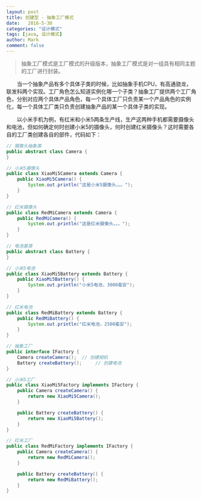```yaml
---
layout: post
title: 创建型 - 抽象工厂模式
date:   2016-5-30
categories: "设计模式"
tags: [java, 设计模式]
author: Mark
comment: false
---
```


> 抽象工厂模式是工厂模式的升级版本，抽象工厂模式是对一组具有相同主题的工厂进行封装。

　　当一个抽象产品有多个具体子类的时候，比如抽象手机CPU，有高通骁龙，联发科两个实现。工厂角色怎么知道实例化哪一个子类？抽象工厂提供两个工厂角色，分别对应两个具体产品角色，每一个具体工厂只负责某一个产品角色的实例化，每一个具体工厂类只负责创建抽象产品的某一个具体子类的实现。

　　以小米手机为例，有红米和小米5两条生产线，生产这两种手机都需要摄像头和电池，但如何确定何时创建小米5的摄像头，何时创建红米摄像头？这时需要各自的工厂类创建各自的部件，代码如下：

``` java
// 摄像头抽象类
public abstract class Camera {
}

// 小米5摄像头
public class XiaoMi5Camera extends Camera {
    public XiaoMi5Camera() {
        System.out.println("这是小米5摄像头。。。");
    }
}

// 红米摄像头
public class RedMiCamera extends Camera {
    public RedMiCamera() {
        System.out.println("这是红米摄像头。。。");
    }
}
```
``` java
// 电池基类
public abstract class Battery {
}

// 小米5电池
public class XiaoMi5Battery extends Battery {
    public XiaoMi5Battery() {
        System.out.println("小米5电池，3000毫安");
    }
}

// 红米电池
public class RedMiBattery extends Battery {
    public RedMiBattery() {
        System.out.println("红米电池，2500毫安");
    }
}
```
``` java
// 抽象工厂
public interface IFactory {
    Camera createCamera();  // 创建相机
    Battery createBattery();     // 创建电池
}

// 小米5工厂
public class XiaoMi5Factory implements IFactory {
    public Camera createCamera() {
        return new XiaoMi5Camera();
    }

    public Battery createBattery() {
        return new XiaoMi5Battery();
    }
}

// 红米工厂
public class RedMiFactory implements IFactory {
    public Camera createCamera() {
        return new RedMiCamera();
    }

    public Battery createBattery() {
        return new RedMiBattery();
    }
}
```
